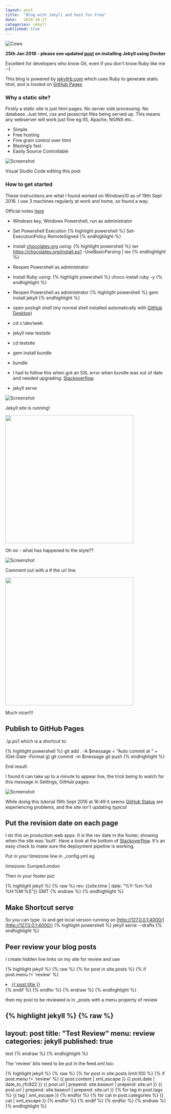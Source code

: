 ```yaml
---
layout: post
title:  "Blog with Jekyll and host for Free"
date:   2016-10-17
categories: jekyll
published: true 
---
```

![Cows](/assets/Cows_500.jpg)

**25th Jan 2018 - please see updated <a href="/jekyl/2018/01/25/Jekyll-and-Docker.html">post</a> on installing Jekyll using Docker**


Excellent for developers who know Git, even if you don't know Ruby like me :-)

This blog is powered by [jekyllrb.com](https://jekyllrb.com/)  which uses Ruby to generate static html, and is hosted on [GitHub Pages](https://pages.github.com/)

### Why a static site?
Firstly a static site is just html pages.  No server side processing.  No database.  Just html, css and javascript files being served up.  This means any webserver will work just fine eg IIS, Apache, NGINX etc..

* Simple
* Free hosting
* Fine grain control over html
* Blazingly fast
* Easily Source Controllable

![Screenshot](/assets/Untitled.png)

Visual Studio Code editing this post

### How to get started
These instructions are what I found worked on Windows10 as of 19th Sept 2016.  I use 3 machines regularly at work and home, so found a way.

Official notes [here](https://jekyllrb.com/docs/windows/#installation)

* Windows key, Windows Powershell, run as administrator
* Set Powershell Execution
{% highlight powershell %}
Set-ExecutionPolicy RemoteSigned
{% endhighlight %}

* Install <a href="https://chocolatey.org/install">chocolatey.org</a> using: 
{% highlight powershell %}
iwr https://chocolatey.org/install.ps1 -UseBasicParsing | iex
{% endhighlight %}
* Reopen Powershell as administrator
* Install Ruby using:
{% highlight powershell %}
choco install ruby -y
{% endhighlight %}
* Reopen Powershell as administrator
{% highlight powershell %}
gem install jekyll
{% endhighlight %}
* open poshgit shell (my normal shell installed automatically with <a href="https://desktop.github.com/">GitHub Desktop</a>)
* cd c:\dev\web
* jekyll new testsite
* cd testsite
* gem install bundle
* bundle
* I had to follow this when got an SSL error when bundle was out of date and needed upgrading: [Stackoverflow](http://stackoverflow.com/a/27641786/26086)
* jekyll serve

![Screenshot](/assets/Posh1.png)

Jekyll site is running!

<img src="/assets/DemoSiteNoCss.png" width="400" />

Oh no - what has happened to the style??

![Screenshot](/assets/FixConfig.png)

Comment out with a # the url line.

<img src="/assets/DemoSite.png" width="400" />

Much nicer!!!

## Publish to GitHub Pages

.\p.ps1  which is a shortcut to:

{% highlight powershell %}
git add . -A
$message = "Auto commit at " + (Get-Date -Format g)
git commit -m  $message
git push
{% endhighlight %}

End result:

I found it can take up to a minute to appear live, the trick being to watch for this message in Settings, GitHub pages:
 
![Screenshot](/assets/GitHub.png)

While doing this tutorial 19th Sept 2016 at 16:49 it seems [GitHub Status](https://status.github.com/) are experiencing problems, and the site isn't updating *typical*

## Put the revision date on each page
I do this on production web apps.  It is the rev date in the footer, showing when the site was 'built'.  Have a look at the bottom of [Stackoverflow](http://stackoverflow.com).   It's an easy check to make sure the deployment pipeline is working.

Put in your timezone line in _config.yml eg

timezone: Europe/London

Then in your footer put:

{% highlight jekyll %}
{% raw  %}
rev:  {{site.time | date: "%Y-%m-%d %H:%M:%S"}} GMT
{% endraw %}
{% endhighlight %}

## Make Shortcut serve
So you can type .\s  and get local version running on [http://127.0.0.1:4000/](http://127.0.0.1:4000/)
{% highlight powershell %}
jekyll serve --drafts
{% endhighlight %}

## Peer review your blog posts
I create hidden live links on my site for review and use

{% highlight jekyll %}
{% raw  %}
{% for post in site.posts %}
{% if post.menu != 'review' %}
<li>
    <a href="{{ post.url }}">{{ post.title }} </a>
</li>
{% endif %}
{% endfor %} 
{% endraw %}
{% endhighlight %}

then my post to be reviewed is in _posts with a menu property of review

{% highlight jekyll %}
{% raw  %}
---
layout: post
title:  "Test Review"
menu: review
categories: jekyll
published: true
---
test
{% endraw %}
{% endhighlight %}

The 'review' bits need to be put in the feed.xml too:

{% highlight jekyll %}
{% raw  %}
{% for post in site.posts limit:100 %}
{% if post.menu != 'review' %}
<item>
    <title>{{ post.title | xml_escape }}</title>
    <description>{{ post.content | xml_escape }}</description>
    <pubDate>{{ post.date | date_to_rfc822 }}</pubDate>
    <link>{{ post.url | prepend: site.baseurl | prepend: site.url }}</link>
    <guid isPermaLink="true">{{ post.url | prepend: site.baseurl | prepend: site.url }}</guid>
    {% for tag in post.tags %}
    <category>{{ tag | xml_escape }}</category>
    {% endfor %}
    {% for cat in post.categories %}
    <category>{{ cat | xml_escape }}</category>
    {% endfor %}
</item>
{% endif %}
{% endfor %}
{% endraw %}
{% endhighlight %}




